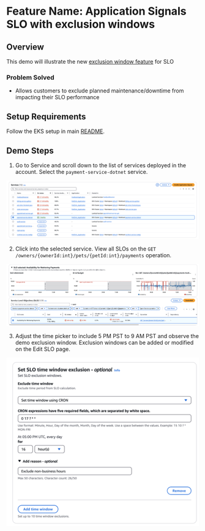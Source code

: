 # Feature Name: Application Signals SLO with exclusion windows

## Overview
This demo will illustrate the new [exclusion window feature](https://aws.amazon.com/about-aws/whats-new/2025/03/slo-exclusion-time-windows-cloudwatch-application-signals/) for SLO

### Problem Solved
- Allows customers to exclude planned maintenance/downtime from impacting their SLO performance

## Setup Requirements
Follow the EKS setup in main [README](https://github.com/aws-observability/application-signals-demo?tab=readme-ov-file#eks-demo).

## Demo Steps
1. Go to Service and scroll down to the list of services deployed in the account. Select the `payment-service-dotnet` service.

![img.png](./imgs/exclusion_window_img_1.png)

2. Click into the selected service. View all SLOs on the `GET /owners/{ownerId:int}/pets/{petId:int}/payments` operation.

![img.png](./imgs/exclusion_window_img_2.png)

3. Adjust the time picker to include 5 PM PST to 9 AM PST and observe the demo exclusion window. Exclusion windows can be added or modified on the Edit SLO page.

![img.png](./imgs/exclusion_window_img_3.png)
